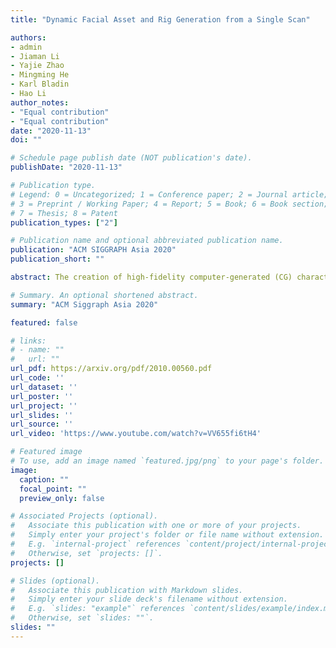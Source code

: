 ```yaml
---
title: "Dynamic Facial Asset and Rig Generation from a Single Scan"

authors:
- admin
- Jiaman Li
- Yajie Zhao
- Mingming He
- Karl Bladin
- Hao Li
author_notes:
- "Equal contribution"
- "Equal contribution"
date: "2020-11-13"
doi: ""

# Schedule page publish date (NOT publication's date).
publishDate: "2020-11-13"

# Publication type.
# Legend: 0 = Uncategorized; 1 = Conference paper; 2 = Journal article;
# 3 = Preprint / Working Paper; 4 = Report; 5 = Book; 6 = Book section;
# 7 = Thesis; 8 = Patent
publication_types: ["2"]

# Publication name and optional abbreviated publication name.
publication: "ACM SIGGRAPH Asia 2020"
publication_short: ""

abstract: The creation of high-fidelity computer-generated (CG) characters used in film and gaming requires intensive manual labor and a comprehensive set of facial assets to be captured with complex hardware, resulting in high cost and long production cycles. In order to simplify and accelerate this digitization process, we propose a framework for the automatic generation of high-quality dynamic facial assets, including rigs which can be readily deployed for artists to polish. Our framework takes a single scan as input to generate a set of personalized blendshapes, dynamic and physically-based textures, as well as secondary facial components (e.g., teeth and eyeballs). Built upon a facial database consisting of pore-level details, with over 4,000 scans of varying expressions and identities, we adopt a self-supervised neural network to learn personalized blendshapes from a set of template expressions. We also model the joint distribution between identities and expressions, enabling the inference of the full set of personalized blendshapes with dynamic appearances from a single neutral input scan. Our generated personalized face rig assets are seamlessly compatible with cutting-edge industry pipelines for facial animation and rendering. We demonstrate that our framework is robust and effective by inferring on a wide range of novel subjects, and illustrate compelling rendering results while animating faces with generated customized physically-based dynamic textures.

# Summary. An optional shortened abstract.
summary: "ACM Siggraph Asia 2020"

featured: false

# links:
# - name: ""
#   url: ""
url_pdf: https://arxiv.org/pdf/2010.00560.pdf
url_code: ''
url_dataset: ''
url_poster: ''
url_project: ''
url_slides: ''
url_source: ''
url_video: 'https://www.youtube.com/watch?v=VV655fi6tH4'

# Featured image
# To use, add an image named `featured.jpg/png` to your page's folder. 
image:
  caption: ""
  focal_point: ""
  preview_only: false

# Associated Projects (optional).
#   Associate this publication with one or more of your projects.
#   Simply enter your project's folder or file name without extension.
#   E.g. `internal-project` references `content/project/internal-project/index.md`.
#   Otherwise, set `projects: []`.
projects: []

# Slides (optional).
#   Associate this publication with Markdown slides.
#   Simply enter your slide deck's filename without extension.
#   E.g. `slides: "example"` references `content/slides/example/index.md`.
#   Otherwise, set `slides: ""`.
slides: ""
---
```


<!-- {{% alert note %}}
Click the *Cite* button above to demo the feature to enable visitors to import publication metadata into their reference management software.
{{% /alert %}}

{{% alert note %}}
Click the *Slides* button above to demo Academic's Markdown slides feature.
{{% /alert %}} 

Supplementary notes can be added here, including [code and math](https://sourcethemes.com/academic/docs/writing-markdown-latex/).-->